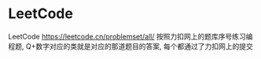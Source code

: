# LeetCode
LeetCode
https://leetcode.cn/problemset/all/ 按照力扣网上的题库序号练习编程题, Q+数字对应的类就是对应的那道题目的答案, 每个都通过了力扣网上的提交
